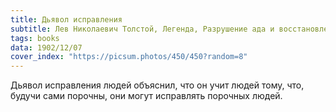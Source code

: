 ```yaml
---
title: Дьявол исправления
subtitle: Лев Николаевич Толстой, Легенда, Разрушение ада и восстановление его
tags: books
data: 1902/12/07
cover_index: "https://picsum.photos/450/450?random=8"
---
```




Дьявол исправления людей объяснил, что он учит людей тому, что, будучи сами порочны, они могут исправлять порочных людей.
